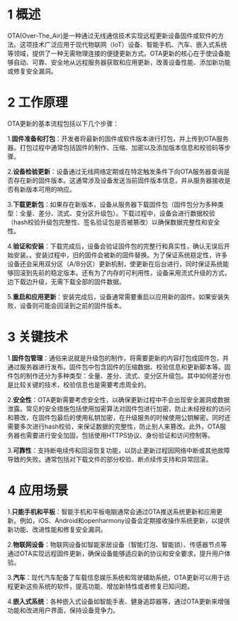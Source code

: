 # 1 概述

OTA(Over-The_Air)是一种通过无线通信技术实现远程更新设备固件或软件的方法。这项技术广泛应用于现代物联网（IoT）设备、智能手机、汽车、嵌入式系统等领域，提供了一种无需物理连接的便捷更新方式。OTA更新的核心在于使设备能够自动、可靠、安全地从远程服务器获取和应用更新，改善设备性能、添加新功能或修复安全漏洞。

# 2 工作原理

OTA更新的基本流程包括以下几个步骤：

1.**固件准备和打包**：开发者将最新的固件或软件版本进行打包，并上传到OTA服务器。打包过程中通常包括固件的制作、压缩、加密以及添加版本信息和校验码等步骤。

2.**设备检验更新**：设备通过无线网络定期或在特定触发条件下向OTA服务器查询是否存在新的固件版本。这通常涉及设备发送当前固件版本信息，并从服务器接收是否有新版本可用的响应。

3.**下载更新包**：如果存在新版本，设备从服务器下载固件包（固件包分为多种类型：全量、差分、流式、变分区升级包）。下载过程中，设备会进行数据校验（hash校验升级包完整性、签名验证包是否被篡改）以确保数据完整性和安全性。

4.**验证和安装**：下载完成后，设备会验证固件包的完整行和真实性，确认无误后开始安装。。安装过程中，旧的固件会被新的固件替换。为了保证系统稳定性，许多设备还会采用双分区（A/B分区）更新机制，使更新在后台进行，同时保证系统能够回滚到先前的稳定版本。还有为了内存的可利用性，设备采用流式升级的方式，边下载边升级，无需下载全部的固件数据。

5.**重启和应用更新**：安装完成后，设备通常需要重启以应用新的固件。如果安装失败，设备则可能会回滚到之前的固件版本。

# 3 关键技术

1.**固件包管理**：通俗来说就是升级包的制作，将需要更新的内容打包成固件包，并通过服务器进行发布。固件包中包含固件的压缩数据、校验信息和更新脚本等。固件包的制作还分为多种类型：全量、差分、流式、变分区升级包。其中如何差分也是比较关键的技术，校验信息也是需要考虑周全的。

2.**安全性**：OTA更新需要考虑安全性，以确保更新过程中不会出现安全漏洞或数据泄露。常见的安全措施包括使用加密算法对固件包进行加密，防止未经授权的访问和篡改，在固件包最后的使用私钥加密，在升级服务的时候使用公钥解密。同时还需要多次进行hash校验，来保证数据的完整性，防止别人来篡改。此外，OTA服务器也需要进行安全加固，包括使用HTTPS协议、身份验证和访问控制等。

3.**可靠性**：支持断电续传和回滚恢复功能，以防止更新过程因网络中断或其他故障导致的失败。通常包括对下载文件的部分校验、断点续传支持和异常回滚。

# 4 应用场景

1.**只能手机和平板**：智能手机和平板电脑通常会通过OTA推送系统更新和应用更新。例如，iOS、Android和openharmony设备会定期接收操作系统更新，以提供新功能、改进性能和修复安全漏洞。

2.**物联网设备**：物联网设备如智能家居设备（智能灯泡、智能锁）、传感器节点等通过OTA实现远程固件更新，确保设备能够适应新的协议和安全要求，提升用户体验。

3.**汽车**：现代汽车配备了车载信息娱乐系统和驾驶辅助系统，OTA更新可以用于远程更新这些系统的软件，提高功能、增加新特性或者修复已知问题。

4.**嵌入式系统**：各种嵌入式设备如智能手表、健身追踪器等，通过OTA更新来增强功能和改进用户界面，保持设备竞争力。
